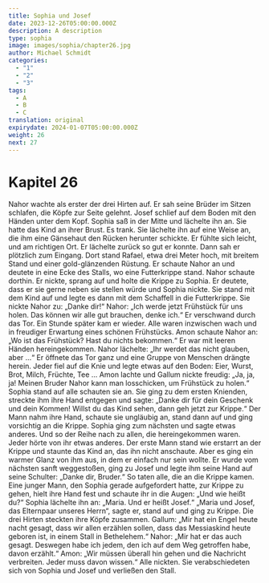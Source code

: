 ```yaml
---
title: Sophia und Josef
date: 2023-12-26T05:00:00.000Z
description: A description
type: sophia
image: images/sophia/chapter26.jpg
author: Michael Schmidt
categories:
  - "1"
  - "2"
  - "3"
tags:
  - A
  - B
  - C
translation: original
expirydate: 2024-01-07T05:00:00.000Z
weight: 26
next: 27
---
```


# Kapitel 26

Nahor wachte als erster der drei Hirten auf.
Er sah seine Brüder im Sitzen schlafen, die Köpfe zur Seite gelehnt.
Josef schlief auf dem Boden mit den Händen unter dem Kopf.
Sophia saß in der Mitte und lächelte ihn an.
Sie hatte das Kind an ihrer Brust.
Es trank.
Sie lächelte ihn auf eine Weise an, die ihm eine Gänsehaut den Rücken herunter schickte.
Er fühlte sich leicht, und am richtigen Ort.
Er lächelte zurück so gut er konnte.
Dann sah er plötzlich zum Eingang.
Dort stand Rafael, etwa drei Meter hoch, mit breitem Stand und einer gold-glänzenden Rüstung.
Er schaute Nahor an und deutete in eine Ecke des Stalls, wo eine Futterkrippe stand.
Nahor schaute dorthin.
Er nickte, sprang auf und holte die Krippe zu Sophia.
Er deutete, dass er sie gerne neben sie stellen würde und Sophia nickte.
Sie stand mit dem Kind auf und legte es dann mit dem Schaffell in die Futterkrippe.
Sie nickte Nahor zu: „Danke dir!“
Nahor: „Ich werde jetzt Frühstück für uns holen.
Das können wir alle gut brauchen, denke ich.“
Er verschwand durch das Tor.
Ein Stunde später kam er wieder.
Alle waren inzwischen wach und in freudiger Erwartung eines schönen Frühstücks.
Amon schaute Nahor an: „Wo ist das Frühstück? Hast du nichts bekommen.“
Er war mit leeren Händen hereingekommen.
Nahor lächelte: „Ihr werdet das nicht glauben, aber ...“
Er öffnete das Tor ganz und eine Gruppe von Menschen drängte herein.
Jeder fiel auf die Knie und legte etwas auf den Boden: Eier, Wurst, Brot, Milch, Früchte, Tee ... Amon lachte und Gallum nickte freudig: „Ja, ja, ja! Meinen Bruder Nahor kann man losschicken, um Frühstück zu holen.“
Sophia stand auf alle schauten sie an.
Sie ging zu dem ersten Knienden, streckte ihm ihre Hand entgegen und sagte: „Danke dir für dein Geschenk und dein Kommen! Willst du das Kind sehen, dann geh jetzt zur Krippe.“
Der Mann nahm ihre Hand, schaute sie ungläubig an, stand dann auf und ging vorsichtig an die Krippe.
Sophia ging zum nächsten und sagte etwas anderes.
Und so der Reihe nach zu allen, die hereingekommen waren.
Jeder hörte von ihr etwas anderes.
Der erste Mann stand wie erstarrt an der Krippe und staunte das Kind an, das ihn nicht anschaute.
Aber es ging ein warmer Glanz von ihm aus, in dem er einfach nur sein wollte.
Er wurde vom nächsten sanft weggestoßen, ging zu Josef und legte ihm seine Hand auf seine Schulter: „Danke dir, Bruder.“
So taten alle, die an die Krippe kamen.
Eine junger Mann, den Sophia gerade aufgefordert hatte, zur Krippe zu gehen, hielt ihre Hand fest und schaute ihr in die Augen: „Und wie heißt du?“
Sophia lächelte ihn an: „Maria.
Und er heißt Josef.“
„Maria und Josef, das Elternpaar unseres Herrn“, sagte er, stand auf und ging zu Krippe.
Die drei Hirten steckten ihre Köpfe zusammen.
Gallum: „Mir hat ein Engel heute nacht gesagt, dass wir allen erzählen sollen, dass das Messiaskind heute geboren ist, in einem Stall in Bethelehem.“
Nahor: „Mir hat er das auch gesagt.
Deswegen habe ich jedem, den ich auf dem Weg getroffen habe, davon erzählt.“
Amon: „Wir müssen überall hin gehen und die Nachricht verbreiten.
Jeder muss davon wissen.“
Alle nickten.
Sie verabschiedeten sich von Sophia und Josef und verließen den Stall.

